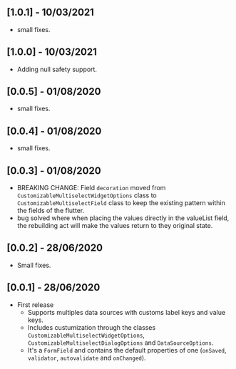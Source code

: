 
## [1.0.1] - 10/03/2021

  * small fixes.

## [1.0.0] - 10/03/2021

  * Adding null safety support.

## [0.0.5] - 01/08/2020

  * small fixes.

## [0.0.4] - 01/08/2020

  * small fixes.


## [0.0.3] - 01/08/2020

  * BREAKING CHANGE: Field `decoration` moved from `CustomizableMultiselectWidgetOptions` class to `CustomizableMultiselectField` class to keep the existing pattern within the fields of the flutter.
  * bug solved where when placing the values directly in the valueList field, the rebuilding act will make the values return to they original state.


## [0.0.2] - 28/06/2020

  * Small fixes.


## [0.0.1] - 28/06/2020

* First release
  * Supports multiples data sources with customs label keys and value keys. 
  * Includes custumization through the classes `CustomizableMultiselectWidgetOptions`, `CustomizableMultiselectDialogOptions` and  `DataSourceOptions`.
  * It's a `FormField` and contains the default properties of one (`onSaved`, `validator`, `autovalidate` and `onChanged`).